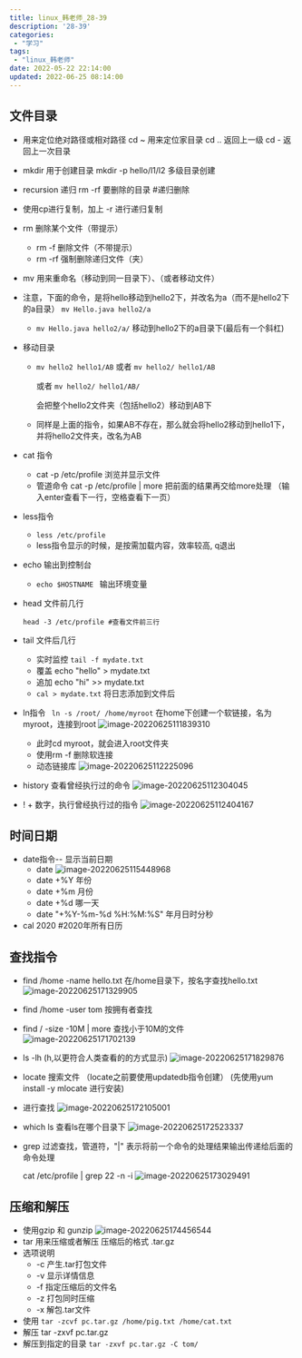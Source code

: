```yaml
---
title: linux_韩老师_28-39
description: '28-39'
categories:
 - "学习"
tags: 
 - "linux_韩老师"
date: 2022-05-22 22:14:00
updated: 2022-06-25 08:14:00
---
```


## 文件目录

- 用来定位绝对路径或相对路径
  cd ~  用来定位家目录
  cd .. 返回上一级
  cd - 返回上一次目录
  
- mkdir 用于创建目录
  mkdir -p hello/l1/l2 多级目录创建
  
- recursion 递归
  rm -rf 要删除的目录  #递归删除
  
- 使用cp进行复制，加上 -r 进行递归复制

- rm 删除某个文件（带提示）

  - rm -f 删除文件（不带提示）
  - rm -rf 强制删除递归文件（夹）

- mv 用来重命名（移动到同一目录下）、（或者移动文件）

- 注意，下面的命令，是将hello移动到hello2下，并改名为a（而不是hello2下的a目录）
  ```mv Hello.java hello2/a```

  - ```mv Hello.java hello2/a/``` 移动到hello2下的a目录下(最后有一个斜杠)

- 移动目录

  - ```mv hello2 hello1/AB```
    或者
    ```mv hello2/ hello1/AB```

    或者
    ```mv hello2/ hello1/AB/```

    会把整个hello2文件夹（包括hello2）移动到AB下

  - 同样是上面的指令，如果AB不存在，那么就会将hello2移动到hello1下，并将hello2文件夹，改名为AB 

- cat 指令

  - cat -p /etc/profile  浏览并显示文件
  - 管道命令
    cat -p /etc/profile | more
    把前面的结果再交给more处理
    （输入enter查看下一行，空格查看下一页）
  
- less指令 

  - ```less /etc/profile```
  - less指令显示的时候，是按需加载内容，效率较高, q退出
  
- echo 输出到控制台

  - ```echo $HOSTNAME ``` 输出环境变量

- head 文件前几行

  ```shell
  head -3 /etc/profile #查看文件前三行
  ```
  
- tail 文件后几行

  - 实时监控
    ```tail -f mydate.txt```
  - 覆盖
    echo "hello" > mydate.txt
  - 追加
    echo "hi" >> mydate.txt
  - ```cal > mydate.txt``` 将日志添加到文件后

- ln指令
  ``` ln -s /root/ /home/myroot```
  在home下创建一个软链接，名为myroot，连接到root
  ![image-20220625111839310](https://raw.githubusercontent.com/lwmfjc/lwmfjc.github.io.resource/main/img/image-20220625111839310.png)

  - 此时cd myroot，就会进入root文件夹
  - 使用rm -f 删除软连接
  - 动态链接库
    ![image-20220625112225096](https://raw.githubusercontent.com/lwmfjc/lwmfjc.github.io.resource/main/img/image-20220625112225096.png)

- history 查看曾经执行过的命令
  ![image-20220625112304045](https://raw.githubusercontent.com/lwmfjc/lwmfjc.github.io.resource/main/img/image-20220625112304045.png)

- ! + 数字，执行曾经执行过的指令
  ![image-20220625112404167](https://raw.githubusercontent.com/lwmfjc/lwmfjc.github.io.resource/main/img/image-20220625112404167.png)

## 时间日期

- date指令-- 显示当前日期
  - date 
    ![image-20220625115448968](https://raw.githubusercontent.com/lwmfjc/lwmfjc.github.io.resource/main/img/image-20220625115448968.png)
  - date +%Y 年份
  - date +%m 月份
  - date +%d 哪一天
  - date "+%Y-%m-%d %H:%M:%S" 年月日时分秒
- cal 2020  #2020年所有日历

## 查找指令

- find /home -name hello.txt   在/home目录下，按名字查找hello.txt
  ![image-20220625171329905](https://raw.githubusercontent.com/lwmfjc/lwmfjc.github.io.resource/main/img/image-20220625171329905.png)

- find /home -user tom  按拥有者查找

- find / -size -10M | more   查找小于10M的文件
  ![image-20220625171702139](https://raw.githubusercontent.com/lwmfjc/lwmfjc.github.io.resource/main/img/image-20220625171702139.png)

- ls -lh    (h,以更符合人类查看的的方式显示)
  ![image-20220625171829876](https://raw.githubusercontent.com/lwmfjc/lwmfjc.github.io.resource/main/img/image-20220625171829876.png)

- locate 搜索文件 （locate之前要使用updatedb指令创建）
  (先使用yum install -y mlocate 进行安装)

- 进行查找
  ![image-20220625172105001](https://raw.githubusercontent.com/lwmfjc/lwmfjc.github.io.resource/main/img/image-20220625172105001.png)

- which ls   查看ls在哪个目录下
  ![image-20220625172523337](https://raw.githubusercontent.com/lwmfjc/lwmfjc.github.io.resource/main/img/image-20220625172523337.png)

- grep 过滤查找，管道符，"|" 表示将前一个命令的处理结果输出传递给后面的命令处理

  cat /etc/profile | grep 22 -n -i 
  ![image-20220625173029491](https://raw.githubusercontent.com/lwmfjc/lwmfjc.github.io.resource/main/img/image-20220625173029491.png)

  

## 压缩和解压

- 使用gzip 和 gunzip
  ![image-20220625174456544](https://raw.githubusercontent.com/lwmfjc/lwmfjc.github.io.resource/main/img/image-20220625174456544.png)
- tar 用来压缩或者解压
  压缩后的格式 .tar.gz
- 选项说明
  - -c 产生.tar打包文件
  - -v 显示详情信息
  - -f 指定压缩后的文件名
  - -z 打包同时压缩
  - -x 解包.tar文件
- 使用
  ``` tar -zcvf pc.tar.gz /home/pig.txt /home/cat.txt ```
- 解压
  tar -zxvf pc.tar.gz
- 解压到指定的目录
  ```tar -zxvf pc.tar.gz -C tom/```

## 



